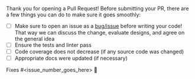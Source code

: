 Thank you for opening a Pull Request! Before submitting your PR, there are a few things you can do to make sure it goes smoothly:

- [ ] Make sure to open an issue as a [bug/issue](https://github.com/googleapis/nodejs-ai-platform/issues/new/choose) before writing your code! That way we can discuss the change, evaluate designs, and agree on the general idea
- [ ] Ensure the tests and linter pass
- [ ] Code coverage does not decrease (if any source code was changed)
- [ ] Appropriate docs were updated (if necessary)

Fixes #<issue_number_goes_here> 🦕
